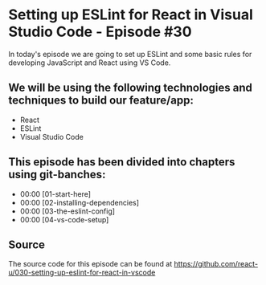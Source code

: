 # Setting up ESLint for React in Visual Studio Code - Episode #30

In today's episode we are going to set up ESLint and some basic rules for developing JavaScript and React using VS Code.

## We will be using the following technologies and techniques to build our feature/app:

- React
- ESLint
- Visual Studio Code

## This episode has been divided into chapters using git-banches:

- 00:00 [01-start-here]
- 00:00 [02-installing-dependencies]
- 00:00 [03-the-eslint-config]
- 00:00 [04-vs-code-setup]

## Source

The source code for this episode can be found at
https://github.com/react-u/030-setting-up-eslint-for-react-in-vscode
